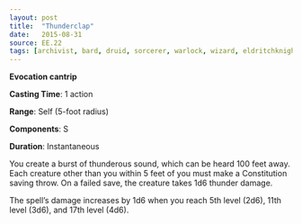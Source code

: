 ```yaml
---
layout: post
title:  "Thunderclap"
date:   2015-08-31
source: EE.22
tags: [archivist, bard, druid, sorcerer, warlock, wizard, eldritchknight, cantrip, evocation]
---
```


**Evocation cantrip**

**Casting Time**: 1 action

**Range**: Self (5-foot radius)

**Components**: S

**Duration**: Instantaneous

You create a burst of thunderous sound, which can be heard 100 feet away. Each creature other than you within 5 feet of you must make a Constitution saving throw. On a failed save, the creature takes 1d6 thunder damage.

The spell’s damage increases by 1d6 when you reach 5th level (2d6), 11th level (3d6), and 17th level (4d6).
